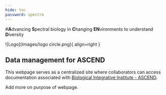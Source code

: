 ```yaml
---
hide: toc
password: spectra
---
```



#**A**dvancing **S**pectral biology in **C**hanging **EN**vironments to understand **D**iversity

![Logo](Images/logo circle.png){ align=right }

## Data management for ASCEND

This webpage serves as a centralized site where collaborators can access documentation associated with
[Biological Integrative Institute - ASCEND](https://www.spectralbiology.org/). 

Add more on purpose of webpage.
